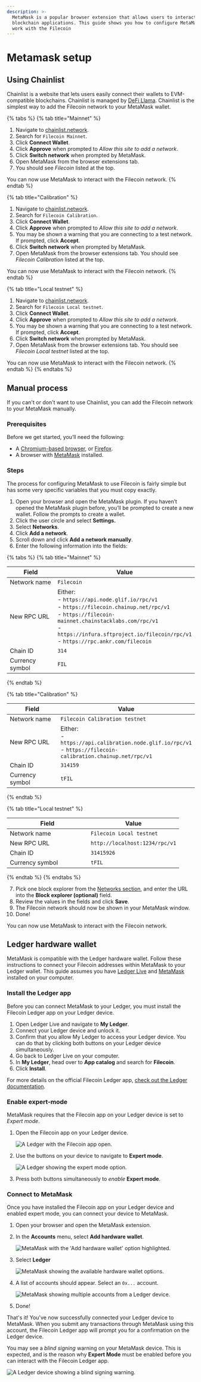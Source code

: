 ```yaml
---
description: >-
  MetaMask is a popular browser extension that allows users to interact with
  blockchain applications. This guide shows you how to configure MetaMask to
  work with the Filecoin
---
```


# Metamask setup

## Using Chainlist

Chainlist is a website that lets users easily connect their wallets to EVM-compatible blockchains. Chainlist is managed by [DeFi Llama](https://defillama.com/). Chainlist is the simplest way to add the Filecoin network to your MetaMask wallet.

{% tabs %}
{% tab title="Mainnet" %}
1. Navigate to [chainlist.network](https://chainlist.network).
2. Search for `Filecoin Mainnet`.
3. Click **Connect Wallet**.
4. Click **Approve** when prompted to _Allow this site to add a network_.
5. Click **Switch network** when prompted by MetaMask.
6. Open MetaMask from the browser extensions tab.
7. You should see _Filecoin_ listed at the top.

You can now use MetaMask to interact with the Filecoin network.
{% endtab %}

{% tab title="Calibration" %}
1. Navigate to [chainlist.network](https://chainlist.network).
2. Search for `Filecoin Calibration`.
3. Click **Connect Wallet**.
4. Click **Approve** when prompted to _Allow this site to add a network_.
5. You may be shown a warning that you are connecting to a test network. If prompted, click **Accept**.
6. Click **Switch network** when prompted by MetaMask.
7. Open MetaMask from the browser extensions tab. You should see _Filecoin Calibration_ listed at the top.

You can now use MetaMask to interact with the Filecoin network.
{% endtab %}

{% tab title="Local testnet" %}
1. Navigate to [chainlist.network](https://chainlist.network).
2. Search for `Filecoin Local testnet`.
3. Click **Connect Wallet**.
4. Click **Approve** when prompted to _Allow this site to add a network_.
5. You may be shown a warning that you are connecting to a test network. If prompted, click **Accept**.
6. Click **Switch network** when prompted by MetaMask.
7. Open MetaMask from the browser extensions tab. You should see _Filecoin Local testnet_ listed at the top.

You can now use MetaMask to interact with the Filecoin network.
{% endtab %}
{% endtabs %}

## Manual process

If you can't or don't want to use Chainlist, you can add the Filecoin network to your MetaMask manually.

### Prerequisites

Before we get started, you’ll need the following:

* A [Chromium-based browser](https://en.wikipedia.org/wiki/Chromium\_web\_browser#Browsers\_based\_on\_Chromium), or [Firefox](https://www.mozilla.org/en-CA/firefox/products/).
* A browser with [MetaMask](https://metamask.io/) installed.

### Steps

The process for configuring MetaMask to use Filecoin is fairly simple but has some very specific variables that you must copy exactly.

1. Open your browser and open the MetaMask plugin. If you haven’t opened the MetaMask plugin before, you’ll be prompted to create a new wallet. Follow the prompts to create a wallet.
2. Click the user circle and select **Settings.**
3. Select **Networks**.
4. Click **Add a network**.
5. Scroll down and click **Add a network manually**.
6. Enter the following information into the fields:

{% tabs %}
{% tab title="Mainnet" %}
<table><thead><tr><th width="159">Field</th><th>Value</th></tr></thead><tbody><tr><td>Network name</td><td><code>Filecoin</code></td></tr><tr><td>New RPC URL</td><td>Either:<br>- <code>https://api.node.glif.io/rpc/v1</code><br>- <code>https://filecoin.chainup.net/rpc/v1</code><br>- <code>https://filecoin-mainnet.chainstacklabs.com/rpc/v1</code><br>- <code>https://infura.sftproject.io/filecoin/rpc/v1</code><br>- <code>https://rpc.ankr.com/filecoin</code></td></tr><tr><td>Chain ID</td><td><code>314</code></td></tr><tr><td>Currency symbol</td><td><code>FIL</code></td></tr></tbody></table>
{% endtab %}

{% tab title="Calibration" %}
<table><thead><tr><th width="176">Field</th><th>Value</th></tr></thead><tbody><tr><td>Network name</td><td><code>Filecoin Calibration testnet</code></td></tr><tr><td>New RPC URL</td><td>Either:<br>- <code>https://api.calibration.node.glif.io/rpc/v1</code><br>- <code>https://filecoin-calibration.chainup.net/rpc/v1</code></td></tr><tr><td>Chain ID</td><td><code>314159</code></td></tr><tr><td>Currency symbol</td><td><code>tFIL</code></td></tr></tbody></table>
{% endtab %}

{% tab title="Local testnet" %}
<table><thead><tr><th width="201">Field</th><th>Value</th></tr></thead><tbody><tr><td>Network name</td><td><code>Filecoin Local testnet</code></td></tr><tr><td>New RPC URL</td><td><code>http://localhost:1234/rpc/v1</code></td></tr><tr><td>Chain ID</td><td><code>31415926</code></td></tr><tr><td>Currency symbol</td><td><code>tFIL</code></td></tr></tbody></table>
{% endtab %}
{% endtabs %}

7. Pick one block explorer from the [Networks section](../../networks/mainnet/README.md), and enter the URL into the **Block explorer (optional)** field.
8. Review the values in the fields and click **Save**.
9. The Filecoin network should now be shown in your MetaMask window.
10. Done!

You can now use MetaMask to interact with the Filecoin network.

## Ledger hardware wallet

MetaMask is compatible with the Ledger hardware wallet. Follow these instructions to connect your Filecoin addresses within MetaMask to your Ledger wallet. This guide assumes you have [Ledger Live](https://www.ledger.com/ledger-live) and [MetaMask](https://metamask.io/) installed on your computer.

### Install the Ledger app

Before you can connect MetaMask to your Ledger, you must install the Filecoin Ledger app on your Ledger device.

1. Open Ledger Live and navigate to **My Ledger**.
1. Connect your Ledger device and unlock it.
1. Confirm that you allow My Ledger to access your Ledger device. You can do that by clicking both buttons on your Ledger device simultaneously. 
1. Go back to Ledger Live on your computer. 
1. In **My Ledger**, head over to **App catalog** and search for **Filecoin**.
1. Click **Install**.

For more details on the official Filecoin Ledger app, [check out the Ledger documentation](https://support.ledger.com/hc/en-us/articles/4402721277329-Filecoin-FIL-?docs=true). 

### Enable expert-mode

MetaMask requires that the Filecoin app on your Ledger device is set to _Expert mode_.

1. Open the Filecoin app on your Ledger device.

    ![A Ledger with the Filecoin app open.](../../.gitbook/assets/basics-assets-metamask-ledger-1-filecoin-app.jpg)

1. Use the buttons on your device to navigate to **Expert mode**.

    ![A Ledger showing the expert mode option.](../../.gitbook/assets/basics-assets-metamask-ledger-2-expert-mode.jpg)

1. Press both buttons simultaneously to _enable_ **Expert mode**.

### Connect to MetaMask

Once you have installed the Filecoin app on your Ledger device and enabled expert mode, you can connect your device to MetaMask.

1. Open your browser and open the MetaMask extension.
1. In the **Accounts** menu, select **Add hardware wallet**.

    ![MetaMask with the 'Add hardware wallet' option highlighted.](../../.gitbook/assets/basics-assets-metamask-ledger-3-add-hw-wallet.jpg)

1. Select **Ledger** 

    ![MetaMask showing the available hardware wallet options.](../../.gitbook/assets/basics-assets-metamask-ledger-4-select-ledger.jpg)

1. A list of accounts should appear. Select an `0x...` account.

    ![MetaMask showing multiple accounts from a Ledger device.](../../.gitbook/assets/basics-assets-metamask-ledger-5-select-account.jpg)

1. Done!

That's it! You've now successfully connected your Ledger device to MetaMask. When you submit any transactions through MetaMask using this account, the Filecoin Ledger app will prompt you for a confirmation on the Ledger device.

You may see a _blind signing_ warning on your MetaMask device. This is expected, and is the reason why **Expert Mode** must be enabled before you can interact with the Filecoin Ledger app.

![A Ledger device showing a blind signing warning.](../../.gitbook/assets/basics-assets-metamask-ledger-7-blind-signing.jpg)

